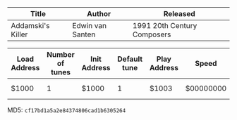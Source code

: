 | Title | Author    | Released  |
| ---   | ---       | ---       |
| Addamski's Killer | Edwin van Santen | 1991 20th Century Composers | 

| Load Address  | Number of tunes   | Init Address  | Default tune  | Play Address  | Speed     | SID Model     | Clock     | File Format   | BASIC     | Format Version | PlaySID Specific   | Free Pages  |
| ---           | ---               | ---           | ---           | ---           | ---       | ---           | ---       | ---           | ---       | ---              |  ---               | ---         |
| $1000         | 1                 | $1000         | 1             | $1003         | $00000000 | Unknown       | PAL       | PSID          | false     | 2                | false              | Auto Detected |

MD5: ```cf17bd1a5a2e84374806cad1b6305264```

